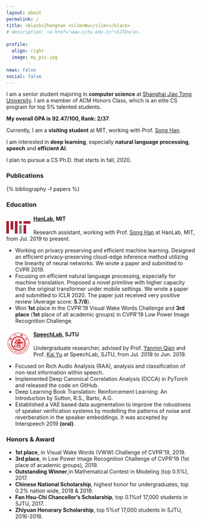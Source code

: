 ```yaml
---
layout: about
permalink: /
title: <black>Zhanghao <slim>Wu</slim></black>
# description: <a href="www.sjtu.edu.cn">SJTU</a>.

profile:
  align: right
  image: my_pic.jpg

news: false
social: false
---
```



I am a senior student majoring in **computer science** at [Shanghai Jiao Tong University](http://en.sjtu.edu.cn). I am a member of ACM Honors Class, which is an elite CS program for top 5% talented students. 

**My overall GPA is 92.47/100, Rank: 2/37**.

Currently, I am a **visiting student** at MIT, working with Prof. [Song Han](https://songhan.mit.edu).

I am interested in **deep learning**, especially **natural language processing**, **speech** and **efficient AI**.

I plan to pursue a CS Ph.D. that starts in fall, 2020.

### Publications
{% bibliography -f papers %}

### Education

<img src="assets/img/mit.png"
  width="64"
  height="33.2"
  style="float:left; margin:18px 8px 0px 0px"> 
#### [**HanLab**](https://songhan.mit.edu), MIT

Research assistant, working with Prof. [Song Han](https://songhan.mit.edu) at HanLab, MIT, from Jul. 2019 to present.
* Working on privacy preserving and efficient machine learning. Designed an efficient privacy-preserving cloud-edge inference method utilizing the linearity of neural networks. We wrote a paper and submitted to CVPR 2019.
* Focusing on efficient natural language processing, especially for machine translation. Proposed a novel primitive with higher capacity than the original transformer under mobile settings. We wrote a paper and submitted to ICLR 2020. The paper just received very positive review (Average score: **5.7/8**).
* Won **1st** place in the CVPR'19 Visual Wake Words Challenge and **3rd place** (**1st** place of all academic groups) in CVPR'19 Low Power Image Recognition Challenge.

<img src="assets/img/sjtu.png"
  width="64"
  height="64"
  style="float:left; margin:5px 8px 0px 0px"> 
#### [**SpeechLab**](https://speechlab.sjtu.edu.cn/), SJTU

Undergraduate researcher, advised by Prof. [Yanmin Qian](https://speechlab.sjtu.edu.cn/members/yanmin_qian) and Prof. [Kai Yu](https://speechlab.sjtu.edu.cn/members/kai_yu) at SpeechLab, SJTU, from Jul. 2018 to Jun. 2019.
* Focused on Rich Audio Analysis (RAA), analysis and classification of non-text information within speech.
* Implemented Deep Canonical Correlation Analysis (DCCA) in PyTorch and released the code on GitHub.
* Deep Learning Book Translation: Reinforcement Learning: An Introduction by Sutton, R.S., Barto, A.G.
* Established a VAE based data augmentation to improve the robustness of speaker verification systems by modelling the patterns of noise and reverberation in the speaker embeddings. It was accepted by Interspeech 2019 **(oral)**.

### Honors & Award
* **1st place**, in Visual Wake Words (VWW) Challenge of CVPR'19, 2019.
* **3rd place**, in Low Power Image Recognition Challenge of CVPR'19 (1st place of academic groups), 2019.
* **Outstanding Winner**,in Mathematical Contest in Modeling (top 0.5%), 2017.
* **Chinese National Scholarship**, highest honor for undergraduates, top 0.2% nation wide, 2018 & 2019.
* **Fan Hsu-Chi Chancellor’s Scholarship**, top 0.1%of 17,000 students in SJTU, 2017.
* **Zhiyuan Honorary Scholarship**, top 5%of 17,000 students in SJTU, 2016-2018.

